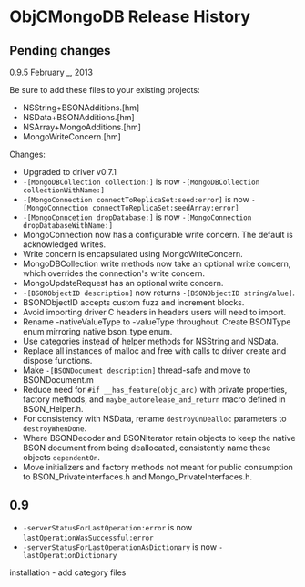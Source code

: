 # ObjCMongoDB Release History

## Pending changes
0.9.5
February _, 2013

Be sure to add these files to your existing projects:

 -  NSString+BSONAdditions.[hm]
 -  NSData+BSONAdditions.[hm]
 -  NSArray+MongoAdditions.[hm]
 -  MongoWriteConcern.[hm]

Changes:

 -  Upgraded to driver v0.7.1
 -  `-[MongoDBCollection collection:]` is now
    `-[MongoDBCollection collectionWithName:]`
 -  `-[MongoConnection connectToReplicaSet:seed:error]` is now
    `-[MongoConnection connectToReplicaSet:seedArray:error]`
 -  `-[MongoConncetion dropDatabase:]` is now
    `-[MongoConnection dropDatabaseWithName:]`
 -  MongoConnection now has a configurable write concern. The default is
    acknowledged writes.
 -  Write concern is encapsulated using MongoWriteConcern.
 -  MongoDBCollection write methods now take an optional write concern, which
    overrides the connection's write concern.
 -  MongoUpdateRequest has an optional write concern.
 -  `-[BSONObjectID description]` now returns `-[BSONObjectID stringValue]`.
 -  BSONObjectID accepts custom fuzz and increment blocks.
 -  Avoid importing driver C headers in headers users will need to import.
 -  Rename -nativeValueType to -valueType throughout. Create BSONType enum
    mirroring native bson_type enum.
 -  Use categories instead of helper methods for NSString and NSData.
 -  Replace all instances of malloc and free with calls to driver create and
    dispose functions.
 -  Make `-[BSONDocument description]` thread-safe and move to BSONDocument.m
 -  Reduce need for `#if __has_feature(objc_arc)` with private properties,
    factory methods, and `maybe_autorelease_and_return` macro defined in
    BSON_Helper.h.
 -  For consistency with NSData, rename `destroyOnDealloc` parameters to
    `destroyWhenDone`.
 -  Where BSONDecoder and BSONIterator retain objects to keep the native
    BSON document from being deallocated, consistently name these objects
    `dependentOn`.
 -  Move initializers and factory methods not meant for public consumption
    to BSON_PrivateInterfaces.h and Mongo_PrivateInterfaces.h.

## 0.9

-  `-serverStatusForLastOperation:error` is now
   `lastOperationWasSuccessful:error`
-  `-serverStatusForLastOperationAsDictionary` is now
   `-lastOperationDictionary`


installation - add category files
